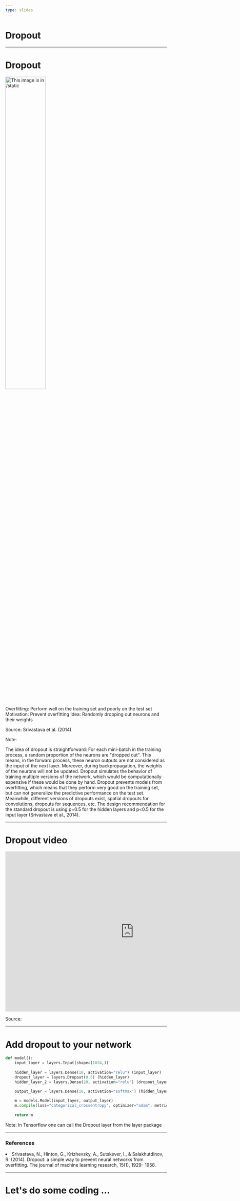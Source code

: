```yaml
---
type: slides
---
```


# Dropout 

---

# Dropout

<img src="vl2/dropout.png" alt="This image is in /static" width="50%">

Overfitting: Perform well on the training set and poorly on the test set
Motivation: Prevent overfitting
Idea: Randomly dropping out neurons and their weights

Source: Srivastava et al. (2014)

Note:

The idea of dropout is straightforward: For each mini-batch in the training process, a random proportion of the neurons are "dropped out". This means, in the forward process, these neuron outputs are not considered as the input of the next layer. Moreover, during backpropagation, the weights of the neurons will not be updated. Dropout simulates the behavior of training multiple versions of the network, which would be computationally expensive if these would be done by hand. Dropout prevents models from overfitting, which means that they perform very good on the training set, but can not generalize the predictive performance on the test set. Meanwhile, different versions of dropouts exist, spatial dropouts for convolutions, dropouts for sequences, etc. The design recommendation for the standard dropout is using p=0.5 for the hidden layers and p<0.5 for the input layer (Srivastava et al., 2014).

---

# Dropout video

<html>
<iframe width="800" height="500" src="https://www.youtube.com/embed/D8PJAL-MZv8" frameborder="0" allow="accelerometer; autoplay; encrypted-media; gyroscope; picture-in-picture" allowfullscreen></iframe>
</html>

Source: 

---

# Add dropout to your network 
```python
def model():
    input_layer = layers.Input(shape=(1024,))
    
    hidden_layer = layers.Dense(10, activation="relu") (input_layer)
    dropout_layer = layers.Dropout(0.5) (hidden_layer)
    hidden_layer_2 = layers.Dense(20, activation="relu") (dropout_layer)

    output_layer = layers.Dense(10, activation="softmax") (hidden_layer_2)
    
    m = models.Model(input_layer, output_layer)
    m.compile(loss="categorical_crossentropy", optimizer="adam", metrics=["acc"])
    
    return m
```

Note: In Tensorflow one can call the Dropout layer from the layer package

---

<html>
<h3>References</h3>
<list>
    <li>Srivastava, N., Hinton, G., Krizhevsky, A., Sutskever, I., & Salakhutdinov, R. (2014). Dropout: a simple 
        way to prevent neural networks from overfitting. The journal of machine learning research, 15(1), 1929-
        1958.</li>
</list>
</html>

---

# Let's do some coding ... 
